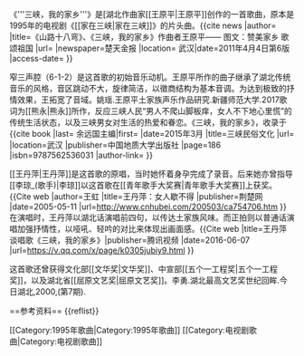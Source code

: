 《'''三峡，我的家乡'''》是[湖北作曲家[[王原平|王原平]]创作的一首歌曲，原本是1995年的电视剧《[[家在三峡|家在三峡]]》的片头曲。<ref>{{cite news |author=<!--Staff writer(s); no by-line.--> |title=《山路十八弯》、《三峡，我的家乡》作曲者王原平―― 图文：赞美家乡 歌颂祖国 |url= |newspaper=楚天金报 |location= 武汉|date=2011年4月4日第6版 |access-date= }}</ref>

窄三声腔（6-1-2）是这首歌的初始音乐动机。王原平所作的曲子继承了湖北传统音乐的风格，音区跳动不大，旋律简洁，以徵商结构为基本音调。为达到极致的抒情效果，王拓宽了音域。<ref>姚瑶.王原平土家族声乐作品研究.新疆师范大学.2017</ref>歌词为[[熊永|熊永]]所作，反应三峡人民“男人不爬山脚板痒，女人不下地心里慌”的传统生活状态，以及三峡男女对生活的热爱和眷恋。<ref name="sanxia">《三峡，我的家乡》，收录于{{cite book |last= 余远国主编|first= |date=2015年3月 |title=三峡民俗文化 |url= |location=武汉 |publisher=中国地质大学出版社  |page=186 |isbn=9787562536031 |author-link= }}</ref>

[[王丹萍|王丹萍]]是这首歌的原唱，当时她怀着身孕完成了录音。后来她亦曾指导[[李琼_(歌手)|李琼]]以这首歌在[[青年歌手大奖赛|青年歌手大奖赛]]上获奖。<ref>{{Cite web |author=王虹 |title=王丹萍：女人歇不得 |publisher=荆楚网 |date=2005-05-11 |url=http://www.cnhubei.com/200503/ca754706.htm }}</ref>在演唱时，王丹萍以湖北话演唱前四句，以传达土家族风味。而正拍则以普通话演唱加强抒情性，以哑吼、轻吟的对比来体现出画面感。<ref>{{Cite web |title=王丹萍谈唱歌《三峡，我的家乡》|publisher=腾讯视频 |date=2016-06-07 |url=https://v.qq.com/x/page/k0305jubiy9.html }}</ref>

这首歌还曾获得文化部[[文华奖|文华奖]]、中宣部[[五个一工程奖|五个一工程奖]]<ref name="sanxia"/>，以及湖北省[[屈原文艺奖|屈原文艺奖]]。<ref>李勇.湖北最高文艺奖世纪回眸.今日湖北,2000,(第7期).</ref>

==参考资料==
{{reflist}}

[[Category:1995年歌曲|Category:1995年歌曲]]
[[Category:电视剧歌曲|Category:电视剧歌曲]]